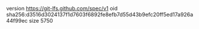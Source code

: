 version https://git-lfs.github.com/spec/v1
oid sha256:d3516d3024137f1d7603f6892fe8efb7d55d43b9efc20ff5ed17a926a44f99ec
size 5750
